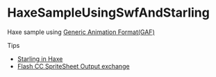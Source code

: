 HaxeSampleUsingSwfAndStarling
=============================
Haxe sample using [Generic Animation Format(GAF)](http://gafmedia.com/)

Tips

* [Starling in Haxe](https://gist.github.com/tmskst/9912248)
* [Flash CC SpriteSheet Output exchange](https://gist.github.com/tmskst/19e22745459fc757fa81)
